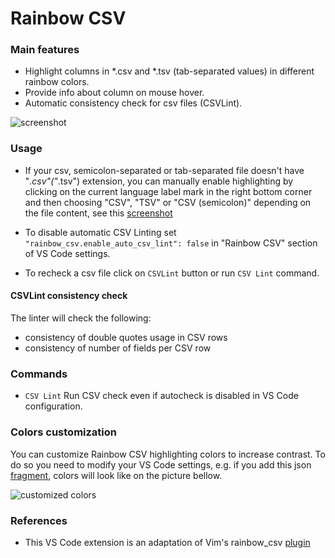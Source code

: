 # Rainbow CSV

### Main features

* Highlight columns in *.csv and *.tsv (tab-separated values) in different rainbow colors.
* Provide info about column on mouse hover.
* Automatic consistency check for csv files (CSVLint).

![screenshot](https://i.imgur.com/PRFKVIN.png)

### Usage

* If your csv, semicolon-separated or tab-separated file doesn't have "*.csv"("*.tsv") extension, you can manually enable highlighting by clicking on the current language label mark in the right bottom corner and then choosing "CSV", "TSV" or "CSV (semicolon)" depending on the file content, see this [screenshot](https://stackoverflow.com/a/30776845/2898283)

* To disable automatic CSV Linting set `"rainbow_csv.enable_auto_csv_lint": false` in "Rainbow CSV" section of VS Code settings.

* To recheck a csv file click on `CSVLint` button or run `CSV Lint` command.

#### CSVLint consistency check

The linter will check the following:
* consistency of double quotes usage in CSV rows
* consistency of number of fields per CSV row

### Commands

* `CSV Lint`
  Run CSV check even if autocheck is disabled in VS Code configuration.


### Colors customization 
You can customize Rainbow CSV highlighting colors to increase contrast.
To do so you need to modify your VS Code settings, e.g. if you add this json [fragment](test/color_customization_example.md), colors will look like on the picture bellow.

![customized colors](https://i.imgur.com/45EJJv4.png)

### References

* This VS Code extension is an adaptation of Vim's rainbow_csv [plugin](https://github.com/mechatroner/rainbow_csv)
